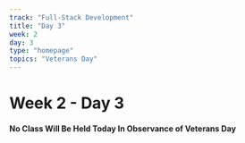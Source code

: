 ```yaml
---
track: "Full-Stack Development"
title: "Day 3"
week: 2
day: 3
type: "homepage"
topics: "Veterans Day"
---
```



# Week 2 - Day 3

#### No Class Will Be Held Today In Observance of Veterans Day




